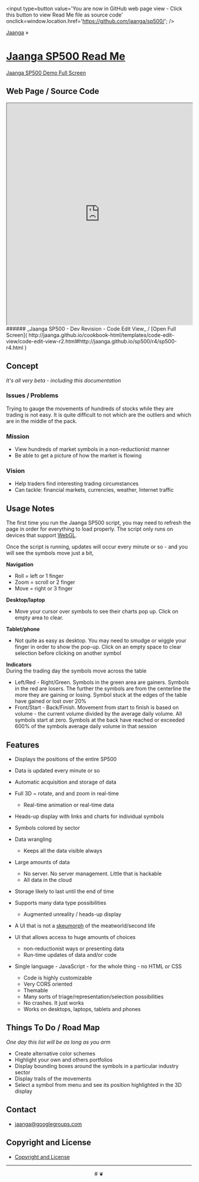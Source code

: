 <span style=display:none; >[You are now in a GitHub source code view - click this button to view this read me file as a web page]( http://jaanga.github.io/sp500/ "View file as a web page." ) </span>
<input type=button value='You are now in GitHub web page view - Click this button to view Read Me file as source code' onclick=window.location.href='https://github.com/jaanga/sp500/'; />

[Jaanga]( http://jaanga.github.io/ ) &raquo;

[Jaanga SP500 Read Me]( index.html )
===

[Jaanga SP500 Demo Full Screen]( http://jaanga.github.io/sp500/r4/sp500-r4.html )


## Web Page / Source Code
<iframe class=ifr src="http://jaanga.github.io/cookbook-html/templates/code-edit-view/code-edit-view-r2.html#http://jaanga.github.io/sp500/r4/sp500-r4.html" width=100% height=600px class='overview' >
There is an 'iframe' here. It is not visible when viewed on github.com/jaanga/sp500. To view, click the 'web page' link at the top.
</iframe>
###### _Jaanga SP500 - Dev Revision - Code Edit View_ / [Open Full Screen]( http://jaanga.github.io/cookbook-html/templates/code-edit-view/code-edit-view-r2.html#http://jaanga.github.io/sp500/r4/sp500-r4.html )


## Concept

_It's all very beta - including this documentation_

### Issues / Problems

Trying to gauge the movements of hundreds of stocks while they are trading is not easy.
It is quite difficult to not which are the outliers and which are in the middle of the pack.

### Mission  
<!-- a statement of a rationale, applicable now as well as in the future -->

* View hundreds of market symbols in a non-reductionist manner
* Be able to get a picture of how the market is flowing

### Vision  
<!--  a descriptive picture of a desired future state -->

* Help traders find interesting trading circumstances
* Can tackle: financial markets, currencies, weather, Internet traffic


## Usage Notes

The first time you run the Jaanga SP500 script, you may need to refresh the page in order for everything to load properly.
The script only runs on devices that support [WebGL]( https://get.webgl.org/ ).

Once the script is running, updates will occur every minute or so - and you will see the symbols move just a bit,

**Navigation**
* Roll = left or 1 finger
* Zoom = scroll or 2 finger
* Move = right or 3 finger

**Desktop/laptop**
* Move your cursor over symbols to see their charts pop up. Click on empty area to clear.

**Tablet/phone**
* Not quite as easy as desktop. You may need to smudge or wiggle your finger in order to show the pop-up. 
Click on an empty space to clear selection before clicking on another symbol

**Indicators**  
During the trading day the symbols move across the table
* Left/Red - Right/Green. Symbols in the green area are gainers. Symbols in the red are losers. 
The further the symbols are from the centerline the more they are gaining or losing.
Symbol stuck at the edges of the table have gained or lost over 20%
* Front/Start - Back/Finish. Movement from start to finish is based on volume - the current volume divided by the average daily volume.
All symbols start at zero. Symbols at the back have reached or exceeded 600% of the symbols average daily volume in that session 

## Features
<!-- and benefits -->

* Displays the positions of the entire SP500
* Data is updated every minute or so
* Automatic acquisition and storage of data
* Full 3D ~ rotate, and and zoom in real-time
	* Real-time animation or real-time data   
* Heads-up display with links and charts for individual symbols
* Symbols colored by sector
* Data wrangling
	* Keeps all the data visible always
* Large amounts of data
	* No server. No server management. Little that is hackable
	* All data in the cloud
* Storage likely to last until the end of time
* Supports many data type possibilities
	* Augmented unreality / heads-up display

* A UI that is not a [skeumorph]( https://en.wikipedia.org/wiki/Skeuomorph ) of the meatworld/second life
* UI that allows access to huge amounts of choices
	* non-reductionist ways or presenting data
	* Run-time updates of data and/or code
* Single language - JavaScript - for the whole thing - no HTML or CSS
	* Code is highly customizable
	* Very CORS oriented
	* Themable
	* Many sorts of triage/representation/selection possibilities
	* No crashes. It just works
	* Works on desktops, laptops, tablets and phones



## Things To Do / Road Map

_One day this list will be as long as you arm_

* Create alternative color schemes
* Highlight your own and others portfolios
* Display bounding boxes around the symbols in a particular industry sector
* Display trails of the movements
* Select a symbol from menu and see its position highlighted in the 3D display


## Contact

* jaanga@googlegroups.com


## Copyright and License

* [Copyright and License]( http://jaanga.github.io/#http://jaanga.github.io/jaanga-copyright-and-mit-license.md ) 

***

<center title="dingbat" >
# <a href=javascript:window.scrollTo(0,0); style=text-decoration:none; >❦</a>
</center>


